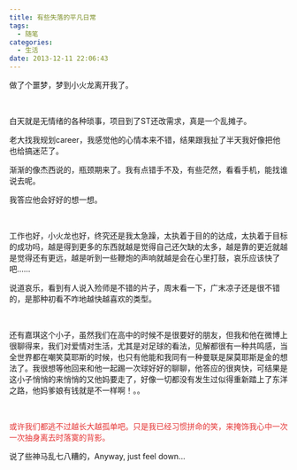 ```yaml
---
title: 有些失落的平凡日常
tags:
  - 随笔
categories:
  - 生活
date: 2013-12-11 22:06:43
---
```

做了个噩梦，梦到小火龙离开我了。

<br>

白天就是无情绪的各种琐事，项目到了ST还改需求，真是一个乱摊子。

老大找我规划career，我感觉他的心情本来不错，结果跟我扯了半天我好像把他也给搞迷茫了。

渐渐的像杰西说的，瓶颈期来了。我有点错手不及，有些茫然，看看手机，能找谁说去呢。

我答应他会好好的想一想。

<!--more-->

<br>

工作也好，小火龙也好，终究还是我太急躁，太执着于目的的达成，太执着于目标的成功吗，越是得到更多的东西就越是觉得自己还欠缺的太多，越是靠的更近就越是觉得还有更远，越是听到一些鞭炮的声响就越是会在心里打鼓，哀乐应该快了吧……

说道哀乐，看到有人说入殓师是不错的片子，周末看一下，广末凉子还是很不错的，是那种初看不咋地越快越喜欢的类型。

<br>

还有嘉琪这个小子，虽然我们在高中的时候不是很要好的朋友，但我和他在微博上很聊得来，我们对爱情对生活，尤其是对足球的看法，见解都很有一种共鸣感，当全世界都在嘲笑莫耶斯的时候，也只有他能和我同有一种曼联是屎莫耶斯是金的想法了。我很想等他回来和他一起踢一次球好好的聊聊，他答应的很爽快，可结果是这小子悄悄的来悄悄的又他妈要走了，好像一切都没有发生过似得重新踏上了东洋之路，他妈爹娘有钱就是不一样啊！。。

<br>

<span style="color:#E53333;">或许我们都逃不过越长大越孤单吧。只是我已经习惯拼命的笑，来掩饰我心中一次一次抽身离去时落寞的背影。</span>


说了些神马乱七八糟的，Anyway, just feel down...